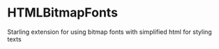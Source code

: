 HTMLBitmapFonts
===============

Starling extension for using bitmap fonts with simplified html for styling texts
